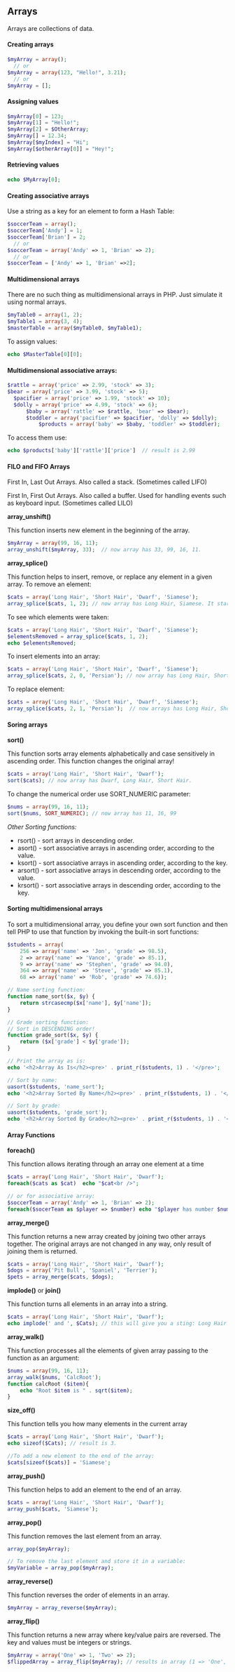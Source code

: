 ## Arrays
Arrays are collections of data.

#### Creating arrays
```PHP
$myArray = array();
  // or
$myArray = array(123, "Hello!", 3.21);
  // or
$myArray = [];
```

#### Assigning values
```PHP
$myArray[0] = 123;
$myArray[1] = "Hello!";
$myArray[2] = $OtherArray;
$myArray[] = 12.34;
$myArray[$myIndex] = "Hi";
$myArray[$otherArray[0]] = "Hey!";
```
#### Retrieving values
```PHP
echo $MyArray[0];
```

#### Creating associative arrays
Use a string as a key for an element to form a Hash Table:
```PHP
$soccerTeam = array();
$soccerTeam['Andy'] = 1;
$soccerTeam['Brian'] = 2;
  // or
$soccerTeam = array('Andy' => 1, 'Brian' => 2);
  // or
$soccerTeam = ['Andy' => 1, 'Brian' =>2];
```

#### Multidimensional arrays
There are no such thing as multidimensional arrays in PHP. Just simulate it using normal arrays.
```PHP
$myTable0 = array(1, 2);
$myTable1 = array(3, 4);
$masterTable = array($myTable0, $myTable1);
```
To assign values:
```PHP
echo $MasterTable[0][0];
```

#### Multidimensional associative arrays:
```PHP
$rattle = array('price' => 2.99, 'stock' => 3);
$bear = array('price' => 3.99, 'stock' => 5);
  $pacifier = array('price' => 1.99, 'stock' => 10);
  $dolly = array('price' => 4.99, 'stock' => 6);
      $baby = array('rattle' => $rattle, 'bear' => $bear);
      $toddler = array('pacifier' => $pacifier, 'dolly' => $dolly); 
          $products = array('baby' => $baby, 'toddler' => $toddler);
```
To access them use:
```PHP
echo $products['baby']['rattle']['price']  // result is 2.99
```

#### FILO and FIFO Arrays
First In, Last Out Arrays. Also called a stack. (Sometimes called LIFO)

First In, First Out Arrays. Also called a buffer. Used for handling events such as keyboard input. (Sometimes called LILO)

**array_unshift()**

This function inserts new element in the beginning of the array.
```PHP
$myArray = array(99, 16, 11);
array_unshift($myArray, 33);  // now array has 33, 99, 16, 11.
```

**array_splice()**

This function helps to insert, remove, or replace any element in a given array.
To remove an element:
```PHP
$cats = array('Long Hair', 'Short Hair', 'Dwarf', 'Siamese');
array_splice($cats, 1, 2); // now array has Long Hair, Siamese. It start with position 1 (0 counts too) and take 2 elements away.
```
To see which elements were taken:
```PHP
$cats = array('Long Hair', 'Short Hair', 'Dwarf', 'Siamese');
$elementsRemoved = array_splice($cats, 1, 2);
echo $elementsRemoved;
```
To insert elements into an array:
```PHP
$cats = array('Long Hair', 'Short Hair', 'Dwarf', 'Siamese');
array_splice($cats, 2, 0, 'Persian'); // now array has Long Hair, Short Hair,  Persian, Dwarf, Siamese. Start inserting in position 1 (0 counts too), do not remove anything, but add ‘Persian’.
```
To replace element:
```PHP
$cats = array('Long Hair', 'Short Hair', 'Dwarf', 'Siamese');
array_splice($cats, 2, 1, 'Persian');  // now arrays has Long Hair, Short Hair, Persian, Siamese. Remove 1 element at position 2 (0 counts too) and insert string ‘Persian’ there.
```

#### Soring arrays

**sort()**

This function sorts array elements alphabetically and case sensitively in ascending order. This function changes the original array! 
```PHP
$cats = array('Long Hair', 'Short Hair', 'Dwarf');
sort($cats); // now array has Dwarf, Long Hair, Short Hair.
```
To change the numerical order use SORT_NUMERIC parameter:
```PHP
$nums = array(99, 16, 11);
sort($nums, SORT_NUMERIC); // now array has 11, 16, 99
```

*Other Sorting functions:*
- rsort() - sort arrays in descending order.
- asort() - sort associative arrays in ascending order, according to the value.
- ksort() - sort associative arrays in ascending order, according to the key.
- arsort() - sort associative arrays in descending order, according to the value.
- krsort() - sort associative arrays in descending order, according to the key.

#### Sorting multidimensional arrays
To sort a multidimensional array, you define your own sort function and then tell PHP to use that function by invoking the built-in sort functions:
```PHP
$students = array(
	256 => array('name' => 'Jon', 'grade' => 98.5),
	2 => array('name' => 'Vance', 'grade' => 85.1),
	9 => array('name' => 'Stephen', 'grade' => 94.0),
	364 => array('name' => 'Steve', 'grade' => 85.1),
	68 => array('name' => 'Rob', 'grade' => 74.6));

// Name sorting function:
function name_sort($x, $y) {
	return strcasecmp($x['name'], $y['name']);
}

// Grade sorting function:
// Sort in DESCENDING order!
function grade_sort($x, $y) {
	return ($x['grade'] < $y['grade']);
}

// Print the array as is:
echo '<h2>Array As Is</h2><pre>' . print_r($students, 1) . '</pre>';

// Sort by name:
uasort($students, 'name_sort');
echo '<h2>Array Sorted By Name</h2><pre>' . print_r($students, 1) . '</pre>';

// Sort by grade:
uasort($students, 'grade_sort');
echo '<h2>Array Sorted By Grade</h2><pre>' . print_r($students, 1) . '</pre>';
```

#### Array Functions
**foreach()**

This function allows iterating through an array one element at a time
```PHP
$cats = array('Long Hair', 'Short Hair', 'Dwarf');
foreach($cats as $cat)  echo "$cat<br />";

// or for associative array:
$soccerTeam = array('Andy' => 1, 'Brian' => 2);
foreach($socerTeam as $player => $number) echo "$player has number $number";
```

**array_merge()**

This function returns a new array created by joining two other arrays together. The original arrays are not changed in any way, only result of joining them is returned.
```PHP
$cats = array('Long Hair', 'Short Hair', 'Dwarf');
$dogs = array('Pit Bull', 'Spaniel', 'Terrier');
$pets = array_merge($cats, $dogs);
```

**implode()** or **join()**

This function turns all elements in an array into a string. 
```PHP
$cats = array('Long Hair', 'Short Hair', 'Dwarf');
echo implode(' and ', $Cats); // this will give you a sting: Long Hair and Short Hair and Dwarf
```

**array_walk()**

This function processes all the elements of given array passing to the function as an argument:
```PHP
$nums = array(99, 16, 11);
array_walk($nums, 'CalcRoot'); 
function calcRoot ($item){    
    echo "Root $item is " . sqrt($item);
}
```

**size_off()**

This function tells you how many elements in the current array
```PHP
$cats = array('Long Hair', 'Short Hair', 'Dwarf');
echo sizeof($Cats); // result is 3.

//To add a new element to the end of the array:
$cats[sizeof($cats)] = 'Siamese';
```

**array_push()**

This function helps to add an element to the end of an array.
```PHP
$cats = array('Long Hair', 'Short Hair', 'Dwarf');
array_push($cats, 'Siamese');
```

**array_pop()**

This function removes the last element from an array.
```PHP
array_pop($myArray);

// To remove the last element and store it in a variable:
$myVariable = array_pop($myArray);
```

**array_reverse()**

This function reverses the order of elements in an array.
```PHP
$myArray = array_reverse($myArray);
```

**array_flip()**

This function returns a new array where key/value pairs are reversed. The key and values must be integers or strings.
```PHP
$myArray = array('One' => 1, 'Two' => 2);
$flippedArray = array_flip($myArray); // results in array (1 => 'One', 2 => 'Two');
```
